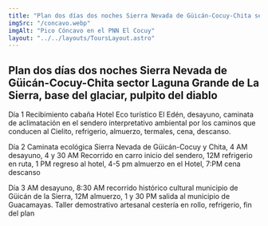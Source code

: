 ```yaml
---
title: "Plan dos días dos noches Sierra Nevada de Güicán-Cocuy-Chita sector Laguna Grande de La Sierra, base del glaciar, pulpito del diablo."
imgSrc: "/concavo.webp"
imgAlt: "Pico Cóncavo en el PNN El Cocuy"
layout: "../../layouts/ToursLayout.astro"
---
```


## Plan dos días dos noches Sierra Nevada de Güicán-Cocuy-Chita sector Laguna Grande de La Sierra, base del glaciar, pulpito del diablo

Día 1 Recibimiento cabaña Hotel Eco turístico El Edén, desayuno, caminata de aclimatación en el sendero interpretativo ambiental por los caminos que conducen al Cielito, refrigerio, almuerzo, termales, cena, descanso.

Día 2 Caminata ecológica Sierra Nevada de Güicán-Cocuy y Chita, 4 AM desayuno, 4 y 30 AM Recorrido en carro inicio del sendero, 12M refrigerio en ruta, 1 PM regreso al hotel, 4-5 pm almuerzo en el Hotel, 7:PM cena descanso

Día 3 AM desayuno, 8:30 AM recorrido histórico cultural municipio de Güicán de la Sierra, 12M almuerzo, 1 y 30 PM salida al municipio de Guacamayas. Taller demostrativo artesanal cestería en rollo, refrigerio, fin del plan
